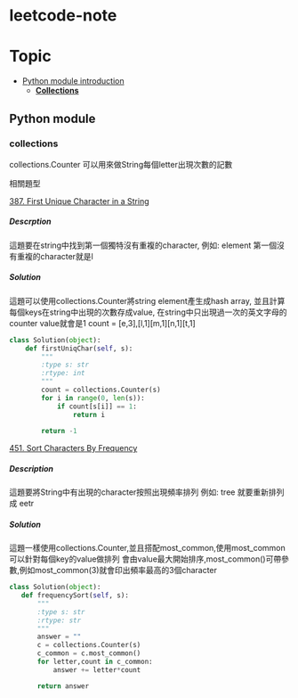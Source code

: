 # leetcode-note

Topic
================
*   [Python module introduction](#pymodule)
    *   [**Collections**](#collections)

<h2 id="pymodule">Python module</h2>
<h3 id="collections">collections</h3>

collections.Counter
可以用來做String每個letter出現次數的記數

相關題型

[387\. First Unique Character in a String]

 [387\. First Unique Character in a String]: https://leetcode.com/problems/first-unique-character-in-a-string/
##### Descrption
這題要在string中找到第一個獨特沒有重複的character,
例如: element 第一個沒有重複的character就是l

##### Solution
這題可以使用collections.Counter將string element產生成hash array, 並且計算每個keys在string中出現的次數存成value,
在string中只出現過一次的英文字母的counter value就會是1
count = [e,3],[l,1][m,1][n,1][t,1]
```python
class Solution(object):
    def firstUniqChar(self, s):
        """
        :type s: str
        :rtype: int
        """
        count = collections.Counter(s)
        for i in range(0, len(s)):
            if count[s[i]] == 1:
                return i
        
        return -1
```

[451\. Sort Characters By Frequency]

 [451\. Sort Characters By Frequency]: https://leetcode.com/problems/sort-characters-by-frequency/
 ##### Description
 這題要將String中有出現的character按照出現頻率排列
 例如: tree 就要重新排列成 eetr
 
 ##### Solution
 這題一樣使用collections.Counter,並且搭配most_common,使用most_common可以針對每個key的value做排列
 會由value最大開始排序,most_common()可帶參數,例如most_common(3)就會印出頻率最高的3個character
 
 ```python
 class Solution(object):
    def frequencySort(self, s):
        """
        :type s: str
        :rtype: str
        """
        answer = ""
        c = collections.Counter(s)
        c_common = c.most_common()
        for letter,count in c_common:
            answer += letter*count

        return answer
  ```
